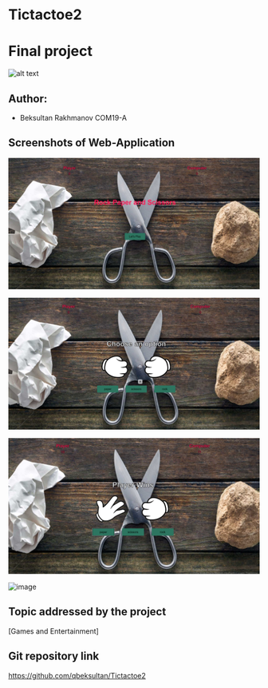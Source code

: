 # Tictactoe2
# Final project

![alt text](https://upload.wikimedia.org/wikipedia/en/0/07/Ala-Too_International_University_Seal.png)


## Author: 
* Beksultan Rakhmanov COM19-A 


## Screenshots of Web-Application

![alt text](https://github.com/qbeksultan/qbeksultan.github.io/blob/main/screenshots/Снимок.PNG?raw=true)

![alt text](https://github.com/qbeksultan/qbeksultan.github.io/blob/main/screenshots/Снимок1.PNG?raw=true)

![alt text](https://github.com/qbeksultan/qbeksultan.github.io/blob/main/screenshots/Снимок2.PNG?raw=true)

![image](https://user-images.githubusercontent.com/57977808/81496625-b0812180-92da-11ea-85c8-70c39c4ed279.png)

## Topic addressed by the project
[Games and Entertainment]

## Git repository link
https://github.com/qbeksultan/Tictactoe2
